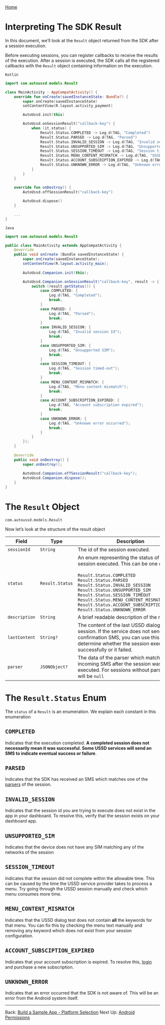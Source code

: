 [Home](./README.md)

# Interpreting The SDK Result

In this document, we’ll look at the `Result` object returned from the SDK after a session execution.

Before executing sessions, you can register callbacks to receive the results of the execution. After a session is executed, the SDK calls all the registered callbacks with the `Result` object containing information on the execution.

`Kotlin`

```Kotlin
import com.autoussd.models.Result

class MainActivity : AppCompatActivity() {
    override fun onCreate(savedInstanceState: Bundle?) {
        super.onCreate(savedInstanceState)
        setContentView(R.layout.activity_payment)

        AutoUssd.init(this)

        AutoUssd.onSessionResult("callback-key") {
            when (it.status) {
                Result.Status.COMPLETED -> Log.d(TAG, "Completed")
                Result.Status.PARSED -> Log.d(TAG, "Parsed")
                Result.Status.INVALID_SESSION -> Log.d(TAG, "Invalid session Id")
                Result.Status.UNSUPPORTED_SIM -> Log.d(TAG, "Unsupported SIM")
                Result.Status.SESSION_TIMEOUT -> Log.d(TAG, "Session timed-out")
                Result.Status.MENU_CONTENT_MISMATCH -> Log.d(TAG, "USSD content did not match menu content")
                Result.Status.ACCOUNT_SUBSCRIPTION_EXPIRED -> Log.d(TAG, "Account subscription expired")
                Result.Status.UNKNOWN_ERROR -> Log.d(TAG, "Unknown error occurred")
            }
        }
    }
    
    override fun onDestroy() {
        AutoUssd.offSessionResult("callback-key")

        AutoUssd.dispose()
    }

    ...
}
```

`Java`

```java
import com.autoussd.models.Result 

public class MainActivity extends AppCompatActivity {
    @override
	public void onCreate (Bundle savedInstanceState) { 
    	super.onCreate(savedInstanceState);
    	setContentView(R.layout.activity_main);
        
    	AutoUssd.Companion.init(this);

		AutoUssd.Companion.onSessionResult("callback-key", result -> {
			switch (result.getStatus()) {
				case COMPLETED: {
					Log.d(TAG, "Completed");
					break;
				}
				case PARSED: {
					Log.d(TAG, "Parsed");
					break;
				}
				case INVALID_SESSION: {
					Log.d(TAG, "Invalid session Id");
					break;
				}
				case UNSUPPORTED_SIM: {
					Log.d(TAG, "Unsupported SIM");
					break;
				}
				case SESSION_TIMEOUT: {
					Log.d(TAG, "Session timed-out");
					break;
				}
				case MENU_CONTENT_MISMATCH: {
					Log.d(TAG, "Menu content mismatch");
					break;
				}
				case ACCOUNT_SUBSCRIPTION_EXPIRED: {
					Log.d(TAG, "Account subscription expired");
					break;
				}
				case UNKNOWN_ERROR: {
					Log.d(TAG, "Unknown error occurred");
					break;
				}
			}
		});
  	}
	
    @override
    public void onDestroy() {
        super.onDestroy();
        
        AutoUssd.Companion.offSessionResult("callback-key");
        AutoUssd.Companion.dispose();
    }
}
```

# The `Result` Object

```
com.autoussd.models.Result
```

Now let’s look at the structure of the result object

| Field         | Type            | Description                                                  |
| ------------- | --------------- | ------------------------------------------------------------ |
| `sessionId`   | `String`        | The id of the session executed.                              |
| `status`      | `Result.Status` | An enum representing the status of the session executed. This can be one of:<br /><br /> `Result.Status.COMPLETED`<br /> `Result.Status.PARSED`<br /> `Result.Status.INVALID_SESSION`<br /> `Result.Status.UNSUPPORTED_SIM`<br /> `Result.Status.SESSION_TIMEOUT` <br /> `Result.Status.MENU_CONTENT_MISMATCH` <br /> `Result.Status.ACCOUNT_SUBSCRIPTION_EXPIRED`<br /> `Result.Status.UNKNOWN_ERROR` |
| `description` | `String`        | A brief readable description of the result.                  |
| `lastContent` | `String?`       | The content of the last USSD dialog in the session. If the service does not send a confirmation SMS, you can use this to determine whether the session executed successfully or it failed. |
| `parser`      | `JSONObject?`   | The data of the parser which matched an incoming SMS after the session was executed. For sessions without parsers, this will be `null` |

# The `Result.Status` Enum

The `status` of a `Result` is an enumeration. We explain each constant in this enumeration

## `COMPLETED`

Indicates that the execution completed. **A completed session does not necessarily mean it was successful. Some USSD services will send an SMS to indicate eventual success or failure**.

## `PARSED`

Indicates that the SDK has received an SMS which matches one of the [parsers](https://medium.com/@autoussd/sms-parsers-7d8a18736014) of the session.

## `INVALID_SESSION`

Indicates that the session id you are trying to execute does not exist in the app in your dashboard. To resolve this, verify that the session exists on your dashboard app.

## `UNSUPPORTED_SIM`

Indicates that the device does not have any SIM matching any of the networks of the session

## `SESSION_TIMEOUT`

Indicates that the session did not complete within the allowable time. This can be caused by the time the USSD service provider takes to process a menu. Try going through the USSD session manually and check which menu consumes more time.

## `MENU_CONTENT_MISMATCH`

Indicates that the USSD dialog test does not contain **all** the keywords for that menu. You can fix this by checking the menu text manually and removing any keyword which does not exist from your session configuration.

## `ACCOUNT_SUBSCIPTION_EXPIRED`

Indicates that your account subscription is expired. To resolve this, [login](https://autoussd.com/) and purchase a new subscription.

## `UNKNOWN_ERROR`

Indicates that an error occurred that the SDK is not aware of. This will be an error from the Android system itself.

---

Back: [Build a Sample App - Platform Selection](./06.Build-Sample-App-Platforms.md)    Next Up: [Android Permissions](09.Android-Permissions.md)
